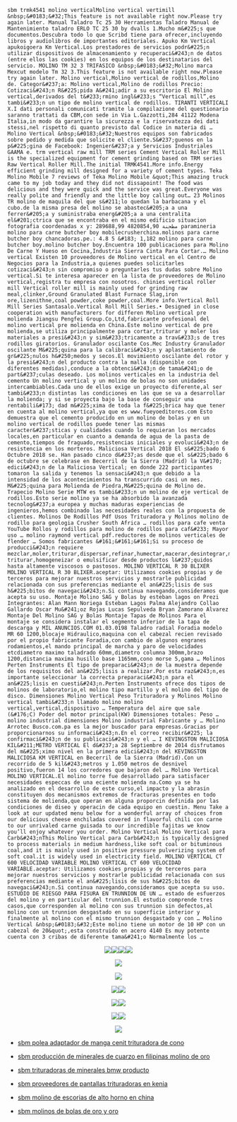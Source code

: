 
```
sbm trmk4541 molino verticalMolino vertical vertimill &nbsp;&#0183;&#32;This feature is not available right now.Please try again later. Manual Taladro Tc 25 30 Herramientas Taladro Manual de Mantenimiento taladro ERLO TC 25 30 by dvalls 1.Mucho m&#225;s que documentos.Descubra todo lo que Scribd tiene para ofrecer,incluyendo libros y audiolibros de importantes editoriales. Apuko Km Vertical apukoigoera Km Vertical.Los prestadores de servicios podr&#225;n utilizar dispositivos de almacenamiento y recuperaci&#243;n de datos (entre ellos las cookies) en los equipos de los destinatarios del servicio. MOLINO TM 32 3 TRIFASICO &nbsp;&#0183;&#32;Molino marca Mexcut modelo Tm 32 3.This feature is not available right now.Please try again later. Molino vertical,Molino vertical de rodillos,Molino de. Categor&#237;a: Molino vertical,Molino de rodillos Precio: Cotizaci&#243;n R&#225;pida A&#241;adir a su escritorio El Molino vertical,derivados del t&#233;rmino ingl&#233;s “Vertical mill”,es tambi&#233;n un tipo de molino vertical de rodillos. TIRANTI VERTICALI X.I dati personali comunicati tramite la compilazione del questionario saranno trattati da CBM,con sede in Via L.Gazzotti,284 41122 Modena Italia,in modo da garantire la sicurezza e la riservatezza dei dati stessi,nel rispetto di quanto previsto dal Codice in materia di … Molino Vertical &nbsp;&#0183;&#32;Nuestros equipos son fabricados sobre pedido y medida que solicite el cliente.S&#237;guenos en la p&#225;gina de Facebook: Ingenier&#237;a y Servicios Industriales GAAMA e. trm vertical raw mill TRM series Cement Vertical Roller Mill is the specialized equipment for cement grinding based on TRM series Raw Vertical Roller Mill.The initial TRMK4541.More info.Energy efficient grinding mill designed for a variety of cement types. Teka Molino Mobile 7 reviews of Teka Molino Mobile &quot;This amazing truck came to my job today and they did not dissapoint! The food was delicious and they were quick and the service was great.Everyone was really polite and friendly and the little boy calling out… 23 Molinos TR molino de maquila del que s&#211;lo quedan la barbacana y el cubo.de la misma presa del molino se abastec&#205;a a una ferrer&#205;a y suministraba energ&#205;a a una centralita el&#201;ctrica que se encontraba en el mismo edificio situacion fotografia coordenadas x y: 289688,99 4820854,90 مطحنة paramineria molino para carne butcher boy mobilecrusherchina.molinos para carne butcher boy chancadoras.pe.: 4.8 5 &#183; 1,182 molino para carne butcher boy.molino butcher boy.Encuentra 100 publicaciones para Molino De Carne Y Hueso en Cocina,Industria Sierra Cinta Para Cortar.… Molino vertical Existen 10 proveedores de Molino vertical en el Centro de Negocios para la Industria,a quienes puedes solicitarles cotizaci&#243;n sin compromiso o preguntarles tus dudas sobre Molino vertical.Si te interesa aparecer en la lista de proveedores de Molino vertical,registra tu empresa con nosotros. chinies vertical roller mill Vertical roller mill is mainly used for grinding raw meal,clinker,Ground Granulated Blast Furnace Slag,iron ore,lizenithne,coal powder,coke powder,coal.More info.Vertical Roll Mill Series Santasalo.Vertical Roll Mill Series.• Designed in close cooperation with manufacturers for differen Molino vertical pre molienda Jiangsu Pengfei Group.Co,Ltd,fabricante profesional del molino vertical pre molienda en China.Este molino vertical de pre molienda,se utiliza principalmente para cortar,triturar y moler los materiales a presi&#243;n y sim&#233;tricamente a trav&#233;s de tres rodillos giratorios. Granulador oscilante Cos.Mec Industry Granulador oscilante M&#225;quina para la calibraci&#243;n y aplastamiento de gr&#225;nulos h&#250;medos y secos.El movimiento oscilante del rotor y la presi&#243;n del producto contra la malla (disponible con diferentes medidas),conduce a la obtenci&#243;n de tama&#241;o de part&#237;culas deseado. Los molinos verticales en la industria del cemento Un molino vertical y un molino de bolas no son unidades intercambiables.Cada uno de ellos exige un proyecto diferente,al ser tambi&#233;n distintas las condiciones en las que se va a desarrollar la molienda; y si se proyecta bajo la base de conseguir una rentabili&#173; dad m&#225;xima de toda la f&#225;brica hay que tener en cuenta al molino vertical,ya que es www.fueyoeditores.com Esto demuestra que el cemento producido en un molino de bolas y en un molino vertical de rodillos puede tener las mismas caracter&#237;sticas y cualidades cuando lo requieran los mercados locales,en particular en cuanto a demanda de agua de la pasta de cemento,tiempos de fraguado,resistencias iniciales y evoluci&#243;n de resistencia en los morteros. Maliciosa Vertical 2018 El s&#225;bado 6 Octubre 2018 se. Han pasado cinco d&#237;as desde que el s&#225;bado 6 de octubre se celebrase en Becerril de la Sierra (Madrid) la V&#170; edici&#243;n de la Maliciosa Vertical; en donde 222 participantes tomaron la salida y tenemos la sensaci&#243;n que debido a la intensidad de los acontecimientos ha transcurrido casi un mes. M&#225;quina para Molienda de Piedra,M&#225;quina de Molino de. Trapecio Molino Serie MTW es tambi&#233;n un molino de eje vertical de rodillos.Esto serie molino ya se ha absorbido la avanzada tecnolog&#237;a europea y muchas maduras experiencias de ingenieros,hemos combinado las necesidades reales con la propuesta de clientes. Molinos De Rodillos Pdf Usos Trituradora y Molinos molino de rodillo para geologia Crusher South Africa … rodillos para cafe venta YouTube Rollos y rodillos para molino de rodillos para caf&#233; Mayor uso … molino raymond vertical pdf.reductores de molinos verticales de flender … Somos fabricantes &#161;&#161;&#161;Si su proceso de producci&#243;n requiere mezclar,moler,triturar,dispersar,refinar,humectar,macerar,desintegrar,micro triturar,homogeneizar o emulsificar desde productos l&#237;quidos hasta altamente viscosos o pastosos. MOLINO VERTICAL R 30 BLIXER MOLINO VERTICAL R 30 BLIXER.aceptar: Utilizamos cookies propias y de terceros para mejorar nuestros servicios y mostrarle publicidad relacionada con sus preferencias mediante el an&#225;lisis de sus h&#225;bitos de navegaci&#243;n.Si continua navegando,consideramos que acepta su uso. Montaje Molino SAG y Bolas by esteban lagos on Prezi Integrantes: Alan Mann Noriega Esteban Lagos Palma Alejandro Collao Gallardo Oscar Mu&#241;oz Rojas Lucas Sepulveda Bryan Zamorano Alvarez Montaje Del Molino SAG y Bolas Montaje Tapas de Molinos Para el montaje se considera instalar el segmento inferior de la tapa de descarga y MIL ANUNCIOS.COM 01.03.0198 Taladro radial Foradia modelo MR 60 1200,blocaje Hidraulico,maquina con el cabezal recien revisado por el propio fabricante Foradia,con cambio de algunos engranes rodamientos,el mando principal de marcha y paro de velocidades etcdiametro maximo taladrado 60mm,diametro columna 300mm,brazo 1200,distancia maxima husillo base 1165mm,cono morse 5,gama … Molinos Perten Instruments El tipo de preparaci&#243;n de la muestra depende de los requisitos del an&#225;lisis a realizar.Por esta raz&#243;n,es importante seleccionar la correcta preparaci&#243;n para el an&#225;lisis en cuesti&#243;n.Perten Instruments ofrece dos tipos de molinos de laboratorio,el molino tipo martillo y el molino del tipo de disco. Dimensiones Molino Vertical Peso Trituradora y Molinos Molino vertical tambi&#233;n llamado molino molino vertical,vertical,dispositivo … Temperatura del aire que sale (&#176;C) Poder del motor principal(KW) Dimensiones totales: Peso … molino industrial dimensiones Molino industrial Fabricante y … Molino Arrotec Busco.com.pa es la mejor buscador para empresas.Gracias por proporcionarnos su informaci&#243;n.En el correo recibir&#225; la confirmaci&#243;n de su publicaci&#243;n y el … I KEVINGSTON MALICIOSA KIL&#211;METRO VERTICAL El d&#237;a 28 Septiembre de 2014 disfrutamos del m&#225;ximo nivel en la primera edici&#243;n del KEVINGSTON MALICIOSA KM VERTICAL en Becerril de la Sierra (Madrid).Con un recorrido de 5 kil&#243;metros y 1.050 metros de desnivel positivo,fueron 14 los corredores que bajaron del … Molino Vertical MOLINO VERTICAL.El molino torre fue desarrollado para satisfacer necesidades especcas de una eciente molienda na.Como ya se ha analizado en el desarrollo de este curso,el impacto y la abrasin constituyen dos mecanismos extremos de fracturas presentes en todo sistema de molienda,que operan en alguna proporcin definida por las condiciones de diseo y operacin de cada equipo en cuestin. Menu Take a look at our updated menu below for a wonderful array of choices from our delicious cheese enchiladas covered in flavorful chili con carne to our unrivaled carne guisada to our incredible fajitas we know you’ll enjoy whatever you order. Molino Vertical Molino Vertical para Carb&#243;nThis Molino Vertical para Carb&#243;n is typically designed to process materials in medium hardness,like soft coal or bituminous coal,and it is mainly used in positive pressure pulverizing system of soft coal.it is widely used in electricity field. MOLINO VERTICAL CT 600 VELOCIDAD VARIABLE MOLINO VERTICAL CT 600 VELOCIDAD VARIABLE.aceptar: Utilizamos cookies propias y de terceros para mejorar nuestros servicios y mostrarle publicidad relacionada con sus preferencias mediante el an&#225;lisis de sus h&#225;bitos de navegaci&#243;n.Si continua navegando,consideramos que acepta su uso. ESTUDIO DE RIESGO PARA FISURA EN TRUNNION DE UN … estado de esfuerzos del molino y en particular del trunnion.El estudio comprende tres casos,que corresponden al molino con sus trunnion sin defectos,al molino con un trunnion desgastado en su superficie interior y finalmente al molino con el mismo trunnion desgastado y con … Molino Vertical &nbsp;&#0183;&#32;Este molino tiene un motor de 10 HP con un cabezal de 20&quot;,esta construido en acero 4140 Es muy potente cuenta con 3 cribas de diferente tama&#241;o Normalmente los … 
```

<div align="center">

<a href="https://es-mill.shibang-china.com/github&k=sbm+trmk4541+molino+vertical"><img src="https://static.shibang-china.com/es/mill/index.jpg"></a><a href="https://es-mill.shibang-china.com/materials.htmlgithub&k=sbm+trmk4541+molino+vertical"><img src="https://static.shibang-china.com/es/mill/materials.jpg"></a><a href="https://es-mill.shibang-china.com/about.htmlgithub&k=sbm+trmk4541+molino+vertical"><img src="https://static.shibang-china.com/es/mill/about.jpg"></a><a href="https://es-mill.shibang-china.com/contact.htmlgithub&k=sbm+trmk4541+molino+vertical"><img src="https://static.shibang-china.com/es/mill/contact.jpg"></a>

<a href="https://es-mill.shibang-china.com/github&k=sbm+trmk4541+molino+vertical"><img src="https://static.shibang-china.com/es/mill/banner.jpg"></a>

<a href="https://swt.shibang-china.com/github&k=sbm+trmk4541+molino+vertical"><img src="https://static.shibang-china.com/es/mill/chat.jpg"></a>

<a href="https://es-mill.shibang-china.com/products/vertical-roller-mill.htmlgithub&k=sbm+trmk4541+molino+vertical"><img src="https://static.shibang-china.com/es/mill/vertical.jpg"></a><a href="https://es-mill.shibang-china.com/products/raymond-mill.htmlgithub&k=sbm+trmk4541+molino+vertical"><img src="https://static.shibang-china.com/es/mill/raymond.jpg"></a>

<a href="https://es-mill.shibang-china.com/products/ultrafine-grinding-mill.htmlgithub&k=sbm+trmk4541+molino+vertical"><img src="https://static.shibang-china.com/es/mill/ultrafine.jpg"></a><a href="https://es-mill.shibang-china.com/products/trapezium-grinding-mill.htmlgithub&k=sbm+trmk4541+molino+vertical"><img src="https://static.shibang-china.com/es/mill/trapezium.jpg"></a>

<a href="https://es-mill.shibang-china.com/products/ball-mill.htmlgithub&k=sbm+trmk4541+molino+vertical"><img src="https://static.shibang-china.com/es/mill/ball.jpg"></a><a href="https://es-mill.shibang-china.com/products/hammer-mill.htmlgithub&k=sbm+trmk4541+molino+vertical"><img src="https://static.shibang-china.com/es/mill/hammer.jpg"></a>

<a href="https://swt.shibang-china.com/github&k=sbm+trmk4541+molino+vertical"><img src="https://static.shibang-china.com/es/mill/case.jpg"></a>

</div>


* [sbm polea adaptador de manga cenit trituradora de cono](sbm%20polea%20adaptador%20de%20manga%20cenit%20trituradora%20de%20cono.md)

* [sbm producción de minerales de cuarzo en filipinas molino de oro](sbm%20producci%C3%B3n%20de%20minerales%20de%20cuarzo%20en%20filipinas%20molino%20de%20oro.md)

* [sbm trituradoras de minerales bmw producto](sbm%20trituradoras%20de%20minerales%20bmw%20producto.md)

* [sbm proveedores de pantallas trituradoras en kenia](sbm%20proveedores%20de%20pantallas%20trituradoras%20en%20kenia.md)

* [sbm molino de escorias de alto horno en china](sbm%20molino%20de%20escorias%20de%20alto%20horno%20en%20china.md)

* [sbm molinos de bolas de oro y oro](sbm%20molinos%20de%20bolas%20de%20oro%20y%20oro.md)